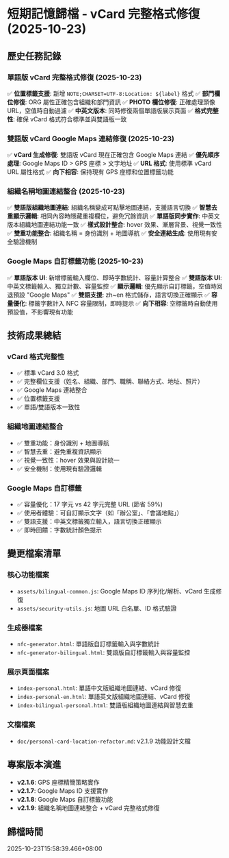 # 短期記憶歸檔 - vCard 完整格式修復 (2025-10-23)

## 歷史任務記錄

### 單語版 vCard 完整格式修復 (2025-10-23)
✅ **位置標籤支援**: 新增 `NOTE;CHARSET=UTF-8:Location: ${label}` 格式
✅ **部門欄位修復**: ORG 屬性正確包含組織和部門資訊
✅ **PHOTO 欄位修復**: 正確處理頭像 URL，空值時自動過濾
✅ **中英文版本**: 同時修復兩個單語版展示頁面
✅ **格式完整性**: 確保 vCard 格式符合標準並與雙語版一致

### 雙語版 vCard Google Maps 連結修復 (2025-10-23)
✅ **vCard 生成修復**: 雙語版 vCard 現在正確包含 Google Maps 連結
✅ **優先順序處理**: Google Maps ID > GPS 座標 > 文字地址
✅ **URL 格式**: 使用標準 vCard URL 屬性格式
✅ **向下相容**: 保持現有 GPS 座標和位置標籤功能

### 組織名稱地圖連結整合 (2025-10-23)
✅ **雙語版組織地圖連結**: 組織名稱變成可點擊地圖連結，支援語言切換
✅ **智慧去重顯示邏輯**: 相同內容時隱藏重複欄位，避免冗餘資訊
✅ **單語版同步實作**: 中英文版本組織地圖連結功能一致
✅ **樣式設計整合**: hover 效果、漸層背景、視覺一致性
✅ **雙重功能整合**: 組織名稱 = 身份識別 + 地圖導航
✅ **安全連結生成**: 使用現有安全驗證機制

### Google Maps 自訂標籤功能 (2025-10-23)
✅ **單語版本 UI**: 新增標籤輸入欄位、即時字數統計、容量計算整合
✅ **雙語版本 UI**: 中英文標籤輸入、獨立計數、容量監控
✅ **顯示邏輯**: 優先顯示自訂標籤，空值時回退預設 "Google Maps"
✅ **雙語支援**: zh~en 格式儲存，語言切換正確顯示
✅ **容量優化**: 標籤字數計入 NFC 容量限制，即時提示
✅ **向下相容**: 空標籤時自動使用預設值，不影響現有功能

## 技術成果總結

### vCard 格式完整性
- ✅ 標準 vCard 3.0 格式
- ✅ 完整欄位支援（姓名、組織、部門、職稱、聯絡方式、地址、照片）
- ✅ Google Maps 連結整合
- ✅ 位置標籤支援
- ✅ 單語/雙語版本一致性

### 組織地圖連結整合
- ✅ 雙重功能：身份識別 + 地圖導航
- ✅ 智慧去重：避免重複資訊顯示
- ✅ 視覺一致性：hover 效果與設計統一
- ✅ 安全機制：使用現有驗證邏輯

### Google Maps 自訂標籤
- ✅ 容量優化：17 字元 vs 42 字元完整 URL (節省 59%)
- ✅ 使用者體驗：可自訂顯示文字（如「辦公室」、「會議地點」）
- ✅ 雙語支援：中英文標籤獨立輸入，語言切換正確顯示
- ✅ 即時回饋：字數統計顏色提示

## 變更檔案清單

### 核心功能檔案
- `assets/bilingual-common.js`: Google Maps ID 序列化/解析、vCard 生成修復
- `assets/security-utils.js`: 地圖 URL 白名單、ID 格式驗證

### 生成器檔案
- `nfc-generator.html`: 單語版自訂標籤輸入與字數統計
- `nfc-generator-bilingual.html`: 雙語版自訂標籤輸入與容量監控

### 展示頁面檔案
- `index-personal.html`: 單語中文版組織地圖連結、vCard 修復
- `index-personal-en.html`: 單語英文版組織地圖連結、vCard 修復
- `index-bilingual-personal.html`: 雙語版組織地圖連結與智慧去重

### 文檔檔案
- `doc/personal-card-location-refactor.md`: v2.1.9 功能設計文檔

## 專案版本演進

- **v2.1.6**: GPS 座標精簡策略實作
- **v2.1.7**: Google Maps ID 支援實作
- **v2.1.8**: Google Maps 自訂標籤功能
- **v2.1.9**: 組織名稱地圖連結整合 + vCard 完整格式修復

## 歸檔時間
2025-10-23T15:58:39.466+08:00

